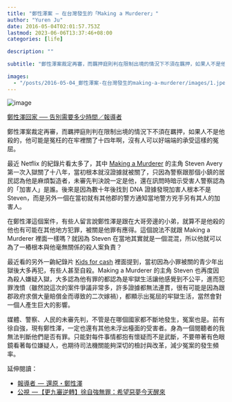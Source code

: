 ```yaml
---
title: "鄭性澤案 — 在台灣發生的「Making a Murderer」"
author: "Yuren Ju"
date: 2016-05-04T02:01:57.753Z
lastmod: 2023-06-06T13:37:46+08:00
categories: [life]

description: ""

subtitle: "鄭性澤案裁定再審，而羈押庭則判在限制出境的情況下不須在羈押，如果人不是他殺的，他可能是冤枉的在牢裡關了十四年啊，沒有人可以好端端的承受這樣的冤屈。"

images:
  - "/posts/2016-05-04_鄭性澤案-在台灣發生的making-a-murderer/images/1.jpeg"
---
```


![image](/posts/2016-05-04_鄭性澤案-在台灣發生的making-a-murderer/images/1.jpeg#layoutTextWidth)

[鄭性澤回家 ── 告別需要多少時間／報導者](https://www.twreporter.org/a/cheng-hsing-tse-release)

鄭性澤案裁定再審，而羈押庭則判在限制出境的情況下不須在羈押，如果人不是他殺的，他可能是冤枉的在牢裡關了十四年啊，沒有人可以好端端的承受這樣的冤屈。

最近 Netflix 的紀錄片看太多了，其中 [Making a Murderer](https://www.netflix.com/title/80000770) 的主角 Steven Avery 第一次入獄關了十八年，當初根本就沒證據就被關了，只因為警察跟那個小鎮的居民認為他是麻煩製造者，未審先判決說一定是他，還在訊問時暗示受害人警察認為的「加害人」是誰。後來是因為數十年後找到 DNA 證據發現加害人根本不是 Steven，而是另外一個在當初就有其他郡的警方通知當地警方兇手另有其人的加害人。

在鄭性澤這個案件，有些人留言說鄭性澤是跟在大哥旁邊的小弟，就算不是他殺的他也有可能在其他地方犯罪，被關是他罪有應得。這個說法不就跟 Making a Murderer 裡面一樣嗎？就因為 Steven 在當地其實就是一個混混，所以他就可以為了一樁根本與他毫無關係的殺人案負責？

最近看的另外一齣紀錄片 [Kids for cash](http://www.imdb.com/title/tt2925642/) 裡面提到，當初因為小罪被關的青少年出獄後大多再犯，有些人甚至自殺。Making a Murderer 的主角 Steven 也再度因為殺人嫌疑入獄，大多認為他有罪的都認為是牢獄生活讓他感覺到不公平，進而犯罪洩憤（雖然說這次的案件爭議非常多，許多證據都無法連貫，很有可能是因為跟郡政府求償大量賠償金而導致的二次嫁禍），都顯示出冤屈的牢獄生活，當然會對一個人產生巨大的影響。

媒體、警察、人民的未審先判，不管是在哪個國家都不斷地發生，冤案也是。前有徐自強，現有鄭性澤，一定也還有其他未浮出檯面的受害者。身為一個閱聽者的我無法判斷他們是否有罪。只能對每件事情都抱有懷疑而不是武斷，不要帶著有色眼鏡看著每位嫌疑人，也期待司法機關能夠深切的檢討與改革，減少冤案的發生頻率。

延伸閱讀：

- [報導者  —  還原・鄭性澤](https://www.twreporter.org/a/cheng-hsing-tse-abstract)
- [公視  — 【更九審逆轉】徐自強無罪：希望惡夢今天醒來](http://pnn.pts.org.tw/main/2015/09/01/%E3%80%90%E6%9B%B4%E4%B9%9D%E5%AF%A9%E9%80%86%E8%BD%89%E3%80%91%E5%BE%90%E8%87%AA%E5%BC%B7%E7%84%A1%E7%BD%AA%EF%BC%9A%E5%B8%8C%E6%9C%9B%E6%83%A1%E5%A4%A2%E4%BB%8A%E5%A4%A9%E9%86%92%E4%BE%86/)
